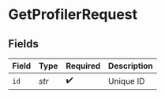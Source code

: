 # GetProfilerRequest


## Fields

| Field              | Type               | Required           | Description        |
| ------------------ | ------------------ | ------------------ | ------------------ |
| `id`               | *str*              | :heavy_check_mark: | Unique ID          |